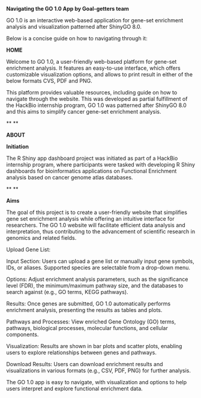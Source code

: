 **Navigating the GO 1.0 App by Goal-getters team**

GO 1.0 is an interactive web-based application for gene-set enrichment analysis and visualization patterned after ShinyGO 8.0.

Below is a concise guide on how to navigating through it:

**HOME**

Welcome to GO 1.0, a user-friendly web-based platform for gene-set enrichment analysis. It features an easy-to-use interface, which offers customizable visualization options, and allows to print result in either of the below formats CVS, PDF and PNG.

This platform provides valuable resources, including guide on how to navigate through the website. This was developed as partial fulfillment of the HackBio internship program, GO 1.0 was patterned after ShinyGO 8.0 and this aims to simplify cancer gene-set enrichment analysis.

** **

**ABOUT**

**Initiation**

The R Shiny app dashboard project was initiated as part of a HackBio internship program, where participants were tasked with developing R Shiny dashboards for bioinformatics applications on Functional Enrichment analysis based on cancer genome atlas databases.

** **

**Aims**

The goal of this project is to create a user-friendly website that simplifies gene set enrichment analysis while offering an intuitive interface for researchers. The GO 1.0 website will facilitate efficient data analysis and interpretation, thus contributing to the advancement of scientific research in genomics and related fields.

Upload Gene List:

Input Section: Users can upload a gene list or manually input gene symbols, IDs, or aliases. Supported species are selectable from a drop-down menu.

Options: Adjust enrichment analysis parameters, such as the significance level (FDR), the minimum/maximum pathway size, and the databases to search against (e.g., GO terms, KEGG pathways).

Results: Once genes are submitted, GO 1.0 automatically performs enrichment analysis, presenting the results as tables and plots.

Pathways and Processes: View enriched Gene Ontology (GO) terms, pathways, biological processes, molecular functions, and cellular components.

Visualization: Results are shown in bar plots and scatter plots, enabling users to explore relationships between genes and pathways.

Download Results: Users can download enrichment results and visualizations in various formats (e.g., CSV, PDF, PNG) for further analysis.

The GO 1.0 app is easy to navigate, with visualization and options to help users interpret and explore functional enrichment data.
